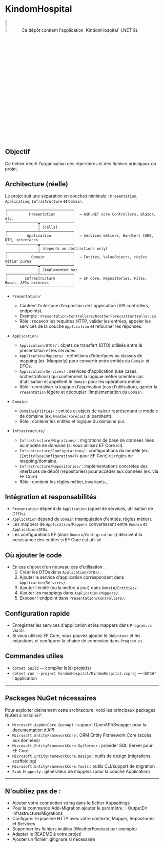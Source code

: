 # KindomHospital
<img src="https://media.senscritique.com/media/000006507220/300/kingdom_hospital.jpg" width="10%">
Ce dépôt contient l'application `KindomHospital` (.NET 9).

## Objectif

Ce fichier décrit l'organisation des répertoires et des fichiers principaux du projet.

## Architecture (réelle)

Le projet suit une séparation en couches  minimale : `Presentation`, `Application`, `Infrastructure` et `Domain`.

```
┌──────────────────────────────┐
│          Presentation        │  → ASP.NET Core Controllers, Blazor, etc.
└──────────────▲───────────────┘
               │ (calls)
┌──────────────┴───────────────┐
│         Application          │  → Services métiers, Handlers CQRS, DTO, interfaces
└──────────────▲───────────────┘
               │ (depends on abstractions only)
┌──────────────┴───────────────┐
│           Domain             │  → Entités, ValueObjects, règles métier pures
└──────────────▲───────────────┘
               │ (implemented by)
┌──────────────┴───────────────┐
│        Infrastructure        │  → EF Core, Repositories, Files, Email, APIs externes
└──────────────────────────────┘
```


- `Presentation/`
  - Contient l'interface d'exposition de l'application (API controllers, endpoints).
  - Exemple : `Presentation/Controllers/WeatherForecastController.cs`.
  - Rôle : recevoir les requêtes HTTP, valider les entrées, appeler les services de la couche `Application` et retourner les réponses.

- `Application/`
  - `Application/DTOs/` : objets de transfert (DTO) utilisés entre la présentation et les services.
  - `Application/Mappers/` : définitions d'interfaces ou classes de mapping (ex. Mapperly) pour convertir entre entités du `Domain` et DTOs.
  - `Application/Services/` : services d'application (use cases, orchestrations) qui contiennent la logique métier orientée cas d'utilisation et appellent le `Domain` pour les opérations métier.
  - Rôle : centraliser la logique d'application (cas d'utilisation), garder la `Presentation` légère et découpler l'implémentation du `Domain`.

- `Domain/`
  - `Domain/Entities/` : entités et objets de valeur représentant le modèle de domaine (ex. `WeatherForecast` si pertinent).
  - Rôle : contenir les entités et logique du domaine pur.

- `Infrastructure/`
  - `Infrastructure/Migrations/` : migrations de base de données liées au modèle de domaine (si vous utilisez EF Core ici).
  - `Infrastructure/Configurations/` : configurations du modèle (ex. `IEntityTypeConfiguration<T>` pour EF Core) et règles de mapping/domaine.
  - `Infrastructure/Repositories/` : implémentations concrètes des interfaces de dépôt (repositories) pour accéder aux données (ex. via EF Core). 
  - Rôle : contenir les règles métier, invariants...

## Intégration et responsabilités

- `Presentation` dépend de `Application` (appel de services, utilisation de DTOs).
- `Application` dépend de `Domain` (manipulation d'entités, règles métier).
- Les mappers de `Application/Mappers` convertissent entre `Domain` et `Application/DTOs`.
- Les configurations EF (dans `Domain/Configurations`) décrivent la persistance des entités si EF Core est utilisé.

## Où ajouter le code

- En cas d'ajout d'un nouveau cas d'utilisation :
  1. Créer les DTOs dans `Application/DTOs/`.
  2. Ajouter le service d'application correspondant dans `Application/Services/`.
  3. Ajouter l'entité (ou la mettre à jour) dans `Domain/Entities/`.
  4. Ajouter les mappings dans `Application/Mappers/`.
  5. Exposer l'endpoint dans `Presentation/Controllers/`.

## Configuration rapide

- Enregistrer les services d'application et les mappers dans `Program.cs` via DI.
- Si vous utilisez EF Core, vous pouvez ajouter le `DbContext` et les migrations et configurer la chaîne de connexion dans `Program.cs`.

## Commandes utiles

- `dotnet build` — compiler le(s) projet(s)
- `dotnet run --project KindomHospital/KindomHospital.csproj` — lancer l'application

---

## Packages NuGet nécessaires

Pour exploiter pleinement cette architecture, voici les principaux packages NuGet à installer?:

- `Microsoft.AspNetCore.OpenApi` : support OpenAPI/Swagger pour la documentation d'API
- `Microsoft.EntityFrameworkCore` : ORM Entity Framework Core (accès aux données)
- `Microsoft.EntityFrameworkCore.SqlServer` : provider SQL Server pour EF Core
- `Microsoft.EntityFrameworkCore.Design` : outils de design (migrations, scaffolding)
- `Microsoft.EntityFrameworkCore.Tools` : outils CLI/support de migration
- `Riok.Mapperly` : générateur de mappers (pour la couche Application)


---

## N'oubliez pas de :

- Ajouter votre connection string dans le fichier Appsettings
- Pour la commande Add-Migration ajouter le paramètre : -OutputDir Infrastructure/Migrations
- Configurer le pipeline HTTP avec votre contexte, Mapper, Repositories et Services
- Supprimer les fichiers inutiles (WeatherForecast par exemple)
- Adapter le README à votre projet)
- Ajouter un fichier .gitignore si nécessaire
